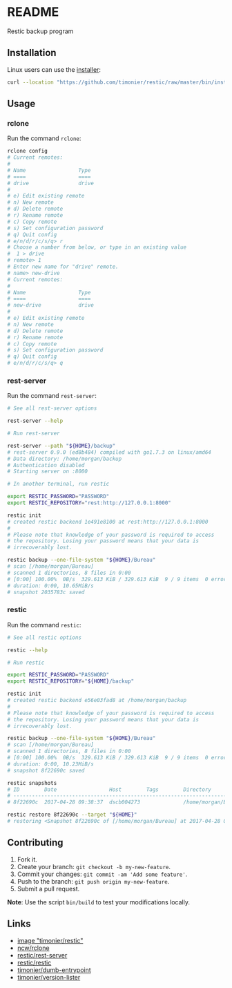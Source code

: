 # README

Restic backup program

## Installation

Linux users can use the [installer](https://github.com/timonier/restic/blob/master/bin/installer):

```sh
curl --location "https://github.com/timonier/restic/raw/master/bin/installer" | sudo sh -s -- install
```

## Usage

### rclone

Run the command `rclone`:

```sh
rclone config
# Current remotes:
#
# Name                 Type
# ====                 ====
# drive                drive
#
# e) Edit existing remote
# n) New remote
# d) Delete remote
# r) Rename remote
# c) Copy remote
# s) Set configuration password
# q) Quit config
# e/n/d/r/c/s/q> r
# Choose a number from below, or type in an existing value
#  1 > drive
# remote> 1
# Enter new name for "drive" remote.
# name> new-drive
# Current remotes:
#
# Name                 Type
# ====                 ====
# new-drive            drive
#
# e) Edit existing remote
# n) New remote
# d) Delete remote
# r) Rename remote
# c) Copy remote
# s) Set configuration password
# q) Quit config
# e/n/d/r/c/s/q> q
```

### rest-server

Run the command `rest-server`:

```sh
# See all rest-server options

rest-server --help

# Run rest-server

rest-server --path "${HOME}/backup"
# rest-server 0.9.0 (ed8b484) compiled with go1.7.3 on linux/amd64
# Data directory: /home/morgan/backup
# Authentication disabled
# Starting server on :8000

# In another terminal, run restic

export RESTIC_PASSWORD="PASSWORD"
export RESTIC_REPOSITORY="rest:http://127.0.0.1:8000"

restic init
# created restic backend 1e491e8100 at rest:http://127.0.0.1:8000
#
# Please note that knowledge of your password is required to access
# the repository. Losing your password means that your data is
# irrecoverably lost.

restic backup --one-file-system "${HOME}/Bureau"
# scan [/home/morgan/Bureau]
# scanned 1 directories, 8 files in 0:00
# [0:00] 100.00%  0B/s  329.613 KiB / 329.613 KiB  9 / 9 items  0 errors  ETA 0:00
# duration: 0:00, 10.65MiB/s
# snapshot 2035783c saved
```

### restic

Run the command `restic`:

```sh
# See all restic options

restic --help

# Run restic

export RESTIC_PASSWORD="PASSWORD"
export RESTIC_REPOSITORY="${HOME}/backup"

restic init
# created restic backend e56e03fad8 at /home/morgan/backup
#
# Please note that knowledge of your password is required to access
# the repository. Losing your password means that your data is
# irrecoverably lost.

restic backup --one-file-system "${HOME}/Bureau"
# scan [/home/morgan/Bureau]
# scanned 1 directories, 8 files in 0:00
# [0:00] 100.00%  0B/s  329.613 KiB / 329.613 KiB  9 / 9 items  0 errors  ETA 0:00
# duration: 0:00, 10.23MiB/s
# snapshot 8f22690c saved

restic snapshots
# ID        Date                 Host        Tags        Directory
# ----------------------------------------------------------------------
# 8f22690c  2017-04-28 09:38:37  dscb004273              /home/morgan/Bureau

restic restore 8f22690c --target "${HOME}"
# restoring <Snapshot 8f22690c of [/home/morgan/Bureau] at 2017-04-28 09:38:37.240551869 +0200 CEST by morgan@dscb004273> to /home/morgan
```

## Contributing

1. Fork it.
2. Create your branch: `git checkout -b my-new-feature`.
3. Commit your changes: `git commit -am 'Add some feature'`.
4. Push to the branch: `git push origin my-new-feature`.
5. Submit a pull request.

__Note__: Use the script `bin/build` to test your modifications locally.

## Links

* [image "timonier/restic"](https://hub.docker.com/r/timonier/restic/)
* [ncw/rclone](https://github.com/ncw/rclone)
* [restic/rest-server](https://github.com/restic/rest-server)
* [restic/restic](https://github.com/restic/restic)
* [timonier/dumb-entrypoint](https://github.com/timonier/dumb-entrypoint)
* [timonier/version-lister](https://github.com/timonier/version-lister)
